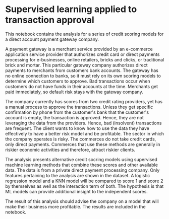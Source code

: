 # Supervised learning applied to transaction approval 

This notebook contains the analysis for a series of credit scoring models for a direct account payment gateway company.

A payment gateway is a merchant service provided by an e-commerce application service provider that authorizes credit card or direct payments processing for e-businesses, online retailers, bricks and clicks, or traditional brick and mortar. This particular gateway company authorizes direct payments to merchants from customers bank accounts. The gateway has no online connection to banks, so it must rely on its own scoring models to determine which customers to approve. Bad transactions occur when customers do not have funds in their accounts at the time. Merchants get paid immediately, so default risk stays with the gateway company.

The company currently has scores from two credit rating providers, yet has a manual process to approve the transactions. Unless they get specific confirmation by phone from the customer's bank that the customer's account is empty, the transaction is approved. Hence, they are not leveraging the data from the providers. Hence, bad (insolvent) transactions are frequent. The client wants to know how to use the data they have effectively to have a better risk model and be profitable. The sector in which the company operates is risky. The commerces do not take credit cards, only direct payments. Commerces that use these methods are generally in riskier economic activities and therefore, attract riskier clients.

The analysis presents alternative credit socring models using supervised machine learning methods that combine these scores and other available data. The data is from a private direct payment processing company. Only features pertaining to the analysis are shown in the dataset. A logistic regression model and a KNN model will be compared to score 1 and score 2 by themselves as well as the interaction term of both. The hypothesis is that ML models can provide additional insight to the independent scores.   

The result of this analysis should advise the company on a model that will make their business more profitable. The results are included in the notebook.

